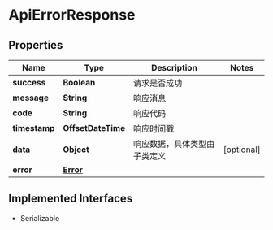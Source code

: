 

# ApiErrorResponse


## Properties

| Name | Type | Description | Notes |
|------------ | ------------- | ------------- | -------------|
|**success** | **Boolean** | 请求是否成功 |  |
|**message** | **String** | 响应消息 |  |
|**code** | **String** | 响应代码 |  |
|**timestamp** | **OffsetDateTime** | 响应时间戳 |  |
|**data** | **Object** | 响应数据，具体类型由子类定义 |  [optional] |
|**error** | [**Error**](Error.md) |  |  |


## Implemented Interfaces

* Serializable


